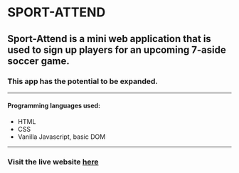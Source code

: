 # SPORT-ATTEND
## Sport-Attend is a mini web application that is used to sign up players for an upcoming 7-aside soccer game.
### This app has the potential to be expanded.
------------------------
#### Programming languages used:
- HTML
- CSS
- Vanilla Javascript, basic DOM
-----------------------
### Visit the live website [here](https://gtouf7.github.io/Sport-Attend-IN-PROGRESS-/)
